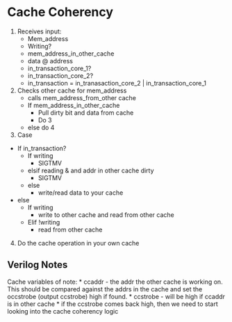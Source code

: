 # Cache Coherency 
1. Receives input:
    * Mem_address
    * Writing?
    * mem_address_in_other_cache
    * data @ address
    * in_transaction_core_1?
    * in_transaction_core_2?
    * in_transaction = in_tranasaction_core_2 | in_transaction_core_1
2. Checks other cache for mem_address
    * calls mem_address_from_other cache
    * If mem_address_in_other_cache
        - Pull dirty bit and data from cache
        - Do 3
    * else do 4
3. Case
  * If in_transaction? 
    - If writing 
      * SIGTMV
    - elsif reading & and addr in other cache dirty
      * SIGTMV
    - else
      * write/read data to your cache
  * else
    - If writing 
      * write to other cache and read from other cache
    - Elif !writing
      * read from other cache
4. Do the cache operation in your own cache


## Verilog Notes
Cache variables of note:
    * ccaddr - the addr the other cache is working on. This should be compared against the addrs in the cache and set the occstrobe (output ccstrobe) high if found.
    * ccstrobe - will be high if ccaddr is in other cache
    * if the ccstrobe comes back high, then we need to start looking into the cache coherency logic
